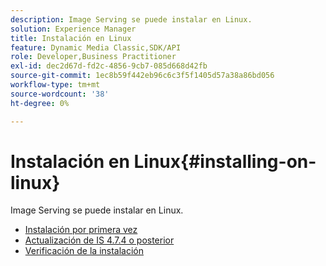 ```yaml
---
description: Image Serving se puede instalar en Linux.
solution: Experience Manager
title: Instalación en Linux
feature: Dynamic Media Classic,SDK/API
role: Developer,Business Practitioner
exl-id: dec2d67d-fd2c-4856-9cb7-085d668d42fb
source-git-commit: 1ec8b59f442eb96c6c3f5f1405d57a38a86bd056
workflow-type: tm+mt
source-wordcount: '38'
ht-degree: 0%

---
```


# Instalación en Linux{#installing-on-linux}

Image Serving se puede instalar en Linux.

* [Instalación por primera vez](t-first-install-lin.md)
* [Actualización de IS 4.7.4 o posterior](t-update-lin.md)
* [Verificación de la instalación](t-verify-install-lin.md)
